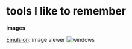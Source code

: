 # tools I like to remember

<!--

    badges:
    -------

    * windows:

    ```
    ![windows](https://img.shields.io/badge/-windows-blue?logo=windows&style=flat)
    ```

    * linux:
    ```
    ![linux](https://img.shields.io/badge/-linux-222?logo=linux&style=flat)
    ```

-->

**images**

[Emulsion](https://arturkovacs.github.io/emulsion-website/): image viewer ![windows](https://img.shields.io/static/v1?logo=windows&style=flat&color=blue&message=windows&label= "")
